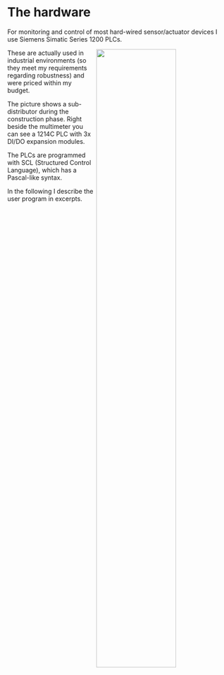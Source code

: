 # The hardware

For monitoring and control of most hard-wired sensor/actuator devices I use Siemens Simatic Series 1200 PLCs.

<img src="https://autohomestack.de/level_process/Unterverteiler_Bauphase.JPG" align="right" width="60%" />

These are actually used in industrial environments (so they meet my requirements regarding robustness) and were priced within my budget.

The picture shows a sub-distributor during the construction phase. Right beside the multimeter you can see a 1214C PLC with 3x DI/DO expansion modules.

<!--  ![Unterverteiler_Bauphase](Unterverteiler_Bauphase.JPG) -->

The PLCs are programmed with SCL (Structured Control Language), which has a Pascal-like syntax.

In the following I describe the user program in excerpts.
